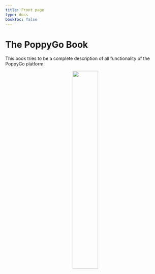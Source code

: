 ```yaml
---
title: Front page
type: docs
bookToc: false
---
```


# The PoppyGo Book

This book tries to be a complete description of all functionality of the PoppyGo platform.

<center><img src="/poppygo-book/logo-banner.svg" width=40% /></center>

